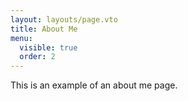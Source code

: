 ```yaml
---
layout: layouts/page.vto
title: About Me
menu:
  visible: true
  order: 2
---
```


This is an example of an about me page.